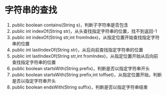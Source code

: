 # 字符串的查找
1. public boolean contains(String s)，判断子字符串是否包含
2. public int indexOf(String str)，从头查找指定字符串的位置，找不到返回-1
3. public int indexOf(String str,int fromIndex)，从指定位置开始查找指定字符串的位置
4. public int lastIndexOf(String str)，从后向前查找指定字符串的位置
5. public int lastIndexOf(String str,int fromIndex)，从指定位置开始从后向前查找指定字符串的位置
6. public boolean startsWith(String prefix)，判断是否以指定字符串开头
7. public boolean startsWith(String prefix,int toffset)，从指定位置开始，判断是否以指定字符串开头
8. public boolean endsWith(String suffix)，判断是否以指定字符串结束
